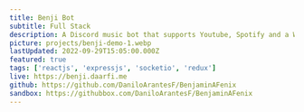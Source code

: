 ```yaml
---
title: Benji Bot
subtitle: Full Stack
description: A Discord music bot that supports Youtube, Spotify and a Web Dashboard. All of the UI was built from scratch using React.js and CSS modules. The backend API uses Express.js and web sockets to communicate with clients. Client state management is done using Redux Toolkit. Also features Discord slash commands, server management functions and little games.
picture: projects/benji-demo-1.webp
lastUpdated: 2022-09-29T15:05:00.000Z
featured: true
tags: ['reactjs', 'expressjs', 'socketio', 'redux']
live: https://benji.daarfi.me
github: https://github.com/DaniloArantesF/BenjaminAFenix
sandbox: https://githubbox.com/DaniloArantesF/BenjaminAFenix
---
```

